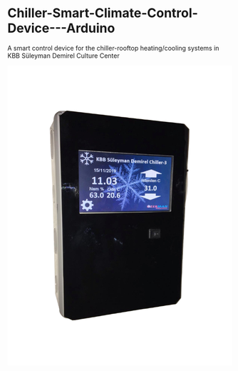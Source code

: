# Chiller-Smart-Climate-Control-Device---Arduino

A smart control device for the chiller-rooftop heating/cooling systems in KBB Süleyman Demirel Culture Center

![alt text](https://github.com/ahmetakif/Chiller-Smart-Climate-Control-Device---Arduino/blob/master/IMAGES/chiller.png?raw=true)

